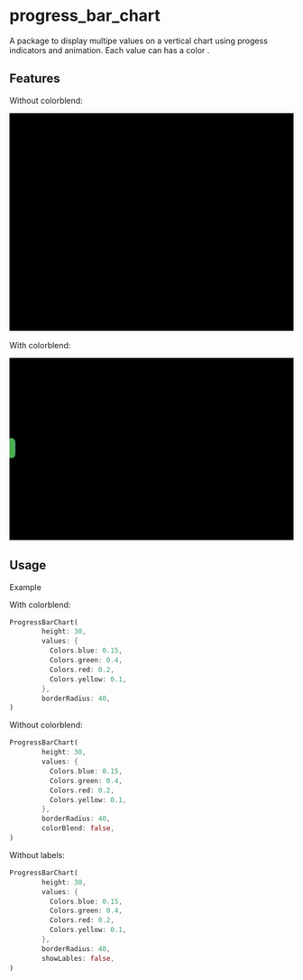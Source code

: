 # progress_bar_chart

A package to display multipe values on a vertical chart using progess indicators and animation.  Each value can has a color .

## Features

Without colorblend:

![Example](https://raw.githubusercontent.com/LukasKompatscher/progress_bar_chart/master/assets/example.gif)

With colorblend:

![Example](https://raw.githubusercontent.com/LukasKompatscher/progress_bar_chart/master/assets/example_colorblend.gif)

## Usage

Example

With colorblend:

```dart
ProgressBarChart(
        height: 30,
        values: {
          Colors.blue: 0.15,
          Colors.green: 0.4,
          Colors.red: 0.2,
          Colors.yellow: 0.1,
        },
        borderRadius: 40,
)
```

Without colorblend:

```dart
ProgressBarChart(
        height: 30,
        values: {
          Colors.blue: 0.15,
          Colors.green: 0.4,
          Colors.red: 0.2,
          Colors.yellow: 0.1,
        },
        borderRadius: 40,
        colorBlend: false,
)
```

Without labels:

```dart
ProgressBarChart(
        height: 30,
        values: {
          Colors.blue: 0.15,
          Colors.green: 0.4,
          Colors.red: 0.2,
          Colors.yellow: 0.1,
        },
        borderRadius: 40,
        showLables: false,
)
```
